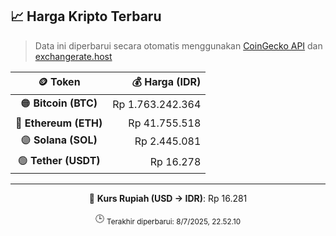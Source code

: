 

<!-- HARGA_KRIPTO -->
## 📈 Harga Kripto Terbaru

> Data ini diperbarui secara otomatis menggunakan [CoinGecko API](https://www.coingecko.com/) dan [exchangerate.host](https://exchangerate.host/)

<div align="center">

| 🪙 Token | 💰 Harga (IDR) |
|:------:|---------------:|
| 🟠 **Bitcoin (BTC)**   | Rp 1.763.242.364 |
| 🔵 **Ethereum (ETH)**  | Rp 41.755.518 |
| 🟣 **Solana (SOL)**    | Rp 2.445.081 |
| 🟢 **Tether (USDT)**   | Rp 16.278 |

---

💱 **Kurs Rupiah (USD → IDR)**: Rp 16.281

🕒 <sub>Terakhir diperbarui: 8/7/2025, 22.52.10</sub>

</div>
<!-- /HARGA_KRIPTO -->
